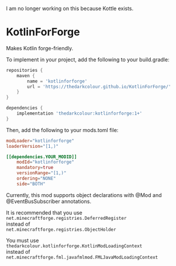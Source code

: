 I am no longer working on this because Kottle exists.


# KotlinForForge
Makes Kotlin forge-friendly.

To implement in your project, add the following to your build.gradle: 
```groovy
repositories {
    maven {
        name = 'kotlinforforge'
        url = 'https://thedarkcolour.github.io/KotlinForForge/'
    }
}

dependencies {
    implementation 'thedarkcolour:kotlinforforge:1+'
}
```
Then, add the following to your mods.toml file:
```toml
modLoader="kotlinforforge"
loaderVersion="[1,)"

[[dependencies.YOUR_MODID]]
    modId="kotlinforforge"
    mandatory=true
    versionRange="[1,)"
    ordering="NONE"
    side="BOTH"
```

Currently, this mod supports object declarations with @Mod and @EventBusSubscriber annotations.

It is recommended that you use   
```net.minecraftforge.registries.DeferredRegister```  
instead of           
```net.minecraftforge.registries.ObjectHolder```

You must use   
```thedarkcolour.kotlinforforge.KotlinModLoadingContext```              
instead of   
```net.minecraftforge.fml.javafmlmod.FMLJavaModLoadingContext```
